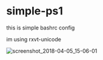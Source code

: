 # simple-ps1

this is simple bashrc config

im using rxvt-unicode


![screenshot_2018-04-05_15-06-01](https://user-images.githubusercontent.com/38096925/38354375-945f1816-38e3-11e8-890c-547321fac5fa.png)
